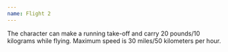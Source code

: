 ```yaml
---
name: Flight 2
---
```


The character can make a running take-off and carry 20 pounds/10 kilograms while flying. Maximum speed is 30 miles/50 kilometers per hour.